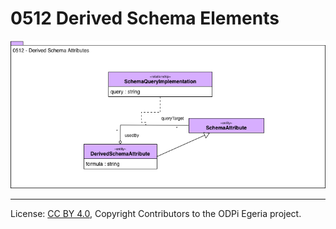 <!-- SPDX-License-Identifier: CC-BY-4.0 -->
<!-- Copyright Contributors to the ODPi Egeria project. -->

# 0512 Derived Schema Elements

![UML](0512-Derived-Schema-Elements.png)


----
License: [CC BY 4.0](https://creativecommons.org/licenses/by/4.0/),
Copyright Contributors to the ODPi Egeria project.